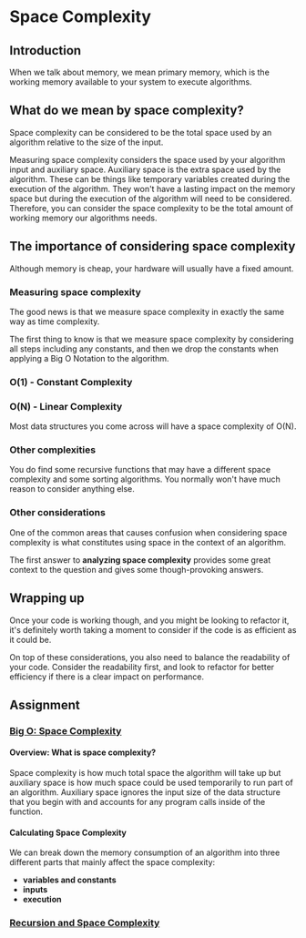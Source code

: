 # Space Complexity

## Introduction

When we talk about memory, we mean primary memory, which is the working memory
available to your system to execute algorithms.

## What do we mean by space complexity?

Space complexity can be considered to be the total space used by an algorithm
relative to the size of the input.

Measuring space complexity considers the space used by your algorithm input and
auxiliary space. Auxiliary space is the extra space used by the algorithm.
These can be things like temporary variables created during the execution of
the algorithm. They won't have a lasting impact on the memory space but during
the execution of the algorithm will need to be considered. Therefore, you can
consider the space complexity to be the total amount of working memory our
algorithms needs.

## The importance of considering space complexity

Although memory is cheap, your hardware will usually have a fixed amount.

### Measuring space complexity

The good news is that we measure space complexity in exactly the same way as
time complexity.

The first thing to know is that we measure space complexity by considering all
steps including any constants, and then we drop the constants when applying a
Big O Notation to the algorithm.

### O(1) - Constant Complexity

### O(N) - Linear Complexity

Most data structures you come across will have a space complexity of O(N).

### Other complexities

You do find some recursive functions that may have a different space complexity
and some sorting algorithms. You normally won't have much reason to consider
anything else.

### Other considerations

One of the common areas that causes confusion when considering space complexity
is what constitutes using space in the context of an algorithm.

The first answer to **analyzing space complexity** provides some great context
to the question and gives some though-provoking answers.

## Wrapping up

Once your code is working though, and you might be looking to refactor it, it's
definitely worth taking a moment to consider if the code is as efficient as it
could be.

On top of these considerations, you also need to balance the readability of
your code. Consider the readability first, and look to refactor for better
efficiency if there is a clear impact on performance.

## Assignment

### [Big O: Space Complexity](https://dev.to/mwong068/big-o-space-complexity-lcm)

#### Overview: What is space complexity?

Space complexity is how much total space the algorithm will take up but
auxiliary space is how much space could be used temporarily to run part of an
algorithm. Auxiliary space ignores the input size of the data structure that
you begin with and accounts for any program calls inside of the function.

#### Calculating Space Complexity

We can break down the memory consumption of an algorithm into three different
parts that mainly affect the space complexity:

- **variables and constants**
- **inputs**
- **execution**

### [Recursion and Space Complexity](https://dev.to/elmarshall/recursion-and-space-complexity-13gc)
